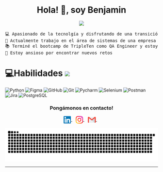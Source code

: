 
<h1 align="center"> Hola! 👋, soy Benjamin</h1>

<p align="center">
	<a href="https://github.com/Bouaskaoun">
		<img src="https://readme-typing-svg.herokuapp.com/?lines=QA+Engineer&center=true&width=380&height=45">
	</a>
</p>


<pre>
💻 Apasionado de la tecnolgía y disfrutando de una transición laboral hacia el mundo de QA
🔭 Actualmente trabajo en el área de sistemas de una empresa de seguridad electrónica
📚 Terminé el bootcamp de TripleTen como QA Engineer y estoy reforzando mis conocimientos en Python, Selenium, SQL
📝 Estoy ansioso por encontrar nuevos retos
</pre>

# 💻Habilidades <img src = "https://media2.giphy.com/media/QssGEmpkyEOhBCb7e1/giphy.gif?cid=ecf05e47a0n3gi1bfqntqmob8g9aid1oyj2wr3ds3mg700bl&rid=giphy.gif" width = 32px>


![Python](https://img.shields.io/badge/python-darkblue.svg?style=for-the-badge&logo=python&logoColor=white) ![Figma](https://img.shields.io/badge/Figma-white.svg?style=for-the-badge&logo=Figma) ![GitHub](https://img.shields.io/badge/GitHub-100000?style=for-the-badge&logo=github&logoColor=white) ![Git](https://img.shields.io/badge/Git-red.svg?style=for-the-badge&logo=Git&logoColor=black) ![Pycharm](https://img.shields.io/badge/PyCharm-10000?style=for-the-badge&logo=PyCharm&logoColor=black&labelColor=gold&color=gold) ![Selenium](https://img.shields.io/badge/Selenium-10000?style=for-the-badge&logo=Selenium&logoColor=black)
![Postman](https://img.shields.io/badge/Postman-10000?style=for-the-badge&logo=Postman&logoColor=white&labelColor=orange&color=orange) ![Jira](https://img.shields.io/badge/Jira-0052CC?style=for-the-badge&logo=Jira&logoColor=white) ![PostgreSQL](https://img.shields.io/badge/PostgreSQL-316192?style=for-the-badge&logo=postgresql&logoColor=white)


<div align="center">
  <h3><b>Pongámonos en contacto! </b></h3>
  </div>
<p align="center">
<a href="https://www.linkedin.com/in/benjamin-romero-73089a29a/" target="_blank">
  <img align="center" alt="Benjamin Romero | Linkedin" width="24px" src="https://github.com/SatYu26/SatYu26/blob/master/Assets/Linkedin.svg" />
</a> &nbsp;&nbsp;
<a href="https://www.instagram.com/benja_romero/" target="_blank">
  <img align="center" alt="Benjamin Romero | Instagram" width="24px" src="https://github.com/SatYu26/SatYu26/blob/master/Assets/Instagram.svg" />
</a> &nbsp;&nbsp;
<a href="mailto:ben.romero24@gmail.com" >
  <img align="center" alt="Benjamin Romero | Gmail" width="26px" src="https://github.com/SatYu26/SatYu26/blob/master/Assets/Gmail.svg" />
</a> &nbsp;&nbsp;
<p>
<p align="center">
  <img src="https://github.com/StefanosSt/StefanosSt/blob/main/github-user-contribution.svg" alt="snake">
</p>

---
